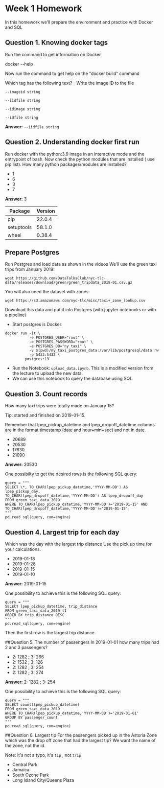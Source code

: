 # Week 1 Homework

In this homework we'll prepare the environment and practice with Docker and SQL

## Question 1. Knowing docker tags

Run the command to get information on Docker

docker --help

Now run the command to get help on the "docker build" command

Which tag has the following text? - Write the image ID to the file

```--imageid string```

```--iidfile string```

```--idimage string```

```--idfile string```

**Answer:** ```--iidfile string```

## Question 2. Understanding docker first run

Run docker with the python:3.9 image in an interactive mode and the entrypoint of bash. Now check the python modules that are installed ( use pip list). How many python packages/modules are installed?

* 1
* 6
* 3
* 7

**Answer:** 3

|Package | Version|
|--------|--------|
|pip|        22.0.4|
|setuptools| 58.1.0|
|wheel|      0.38.4|

## Prepare Postgres

Run Postgres and load data as shown in the videos We'll use the green taxi trips from January 2019:

```wget https://github.com/DataTalksClub/nyc-tlc-data/releases/download/green/green_tripdata_2019-01.csv.gz```

You will also need the dataset with zones:

```wget https://s3.amazonaws.com/nyc-tlc/misc/taxi+_zone_lookup.csv```

Download this data and put it into Postgres (with jupyter notebooks or with a pipeline)

* Start postgres is Docker:
```
docker run -it \
           -e POSTGRES_USER="root" \
           -e POSTGRES_PASSWORD="root" \
           -e POSTGRES_DB="ny_taxi" \ 
           -v $(pwd)/ny_taxi_postgres_data:/var/lib/postgresql/data:rw 
           -p 5432:5432 \
         postgres:13
```
* Run the Notebook: ```upload_data.ipynb```. This is a modified version from the lecture to upload the new data.
* We can use this notebook to query the database using SQL.

## Question 3. Count records
How many taxi trips were totally made on January 15?

Tip: started and finished on 2019-01-15.

Remember that lpep_pickup_datetime and lpep_dropoff_datetime columns are in the format timestamp (date and hour+min+sec) and not in date.

* 20689
* 20530
* 17630
* 21090

**Answer:** 20530

One possibilty to get the desired rows is the following SQL query:

```
query = """
SELECT \*, TO_CHAR(lpep_pickup_datetime,'YYYY-MM-DD') AS lpep_pickup_day, 
TO_CHAR(lpep_dropoff_datetime,'YYYY-MM-DD') AS lpep_dropoff_day
FROM green_taxi_data_2019
WHERE TO_CHAR(lpep_pickup_datetime,'YYYY-MM-DD')='2019-01-15' AND TO_CHAR(lpep_dropoff_datetime,'YYYY-MM-DD')='2019-01-15';
"""
pd.read_sql(query, con=engine)
```

## Question 4. Largest trip for each day
Which was the day with the largest trip distance Use the pick up time for your calculations.

* 2019-01-18
* 2019-01-28
* 2019-01-15
* 2019-01-10

**Answer:** 2019-01-15

One possibility to achieve this is the following SQL query:

```
query = """
SELECT lpep_pickup_datetime, trip_distance
FROM green_taxi_data_2019 t1
ORDER BY trip_distance DESC
"""
pd.read_sql(query, con=engine)
```

Then the first row is the largest trip distance. 

##Question 5. The number of passengers
In 2019-01-01 how many trips had 2 and 3 passengers?

* 2: 1282 ; 3: 266
* 2: 1532 ; 3: 126
* 2: 1282 ; 3: 254
* 2: 1282 ; 3: 274

**Answer:** 2: 1282 ; 3: 254

One possibility to achieve this is the following SQL query:

```
query = """
SELECT count(lpep_pickup_datetime)
FROM green_taxi_data_2019 
WHERE TO_CHAR(lpep_pickup_datetime,'YYYY-MM-DD')='2019-01-01'
GROUP BY passenger_count
"""
pd.read_sql(query, con=engine)
```

##Question 6. Largest tip
For the passengers picked up in the Astoria Zone which was the drop off zone that had the largest tip? We want the name of the zone, not the id.

Note: it's not a typo, it's ```tip``` , not ```trip```

* Central Park
* Jamaica
* South Ozone Park
* Long Island City/Queens Plaza

